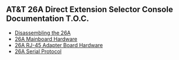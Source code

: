 ## AT&T 26A Direct Extension Selector Console Documentation T.O.C.

* [Disassembling the 26A](./DISASSEMBLE.md)
* [26A Mainboard Hardware](./HARDWARE_MAINBOARD.md)
* [26A RJ-45 Adapter Board Hardware](./HARDWARE_RJ45_ADAPTER.md)
* [26A Serial Protocol](./PROTOCOL.md)
